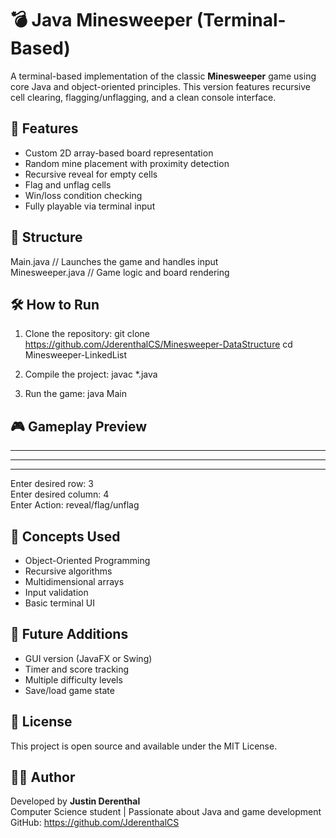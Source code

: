 # 💣 Java Minesweeper (Terminal-Based)

A terminal-based implementation of the classic **Minesweeper** game using core Java and object-oriented principles. This version features recursive cell clearing, flagging/unflagging, and a clean console interface.

## 🎯 Features

- Custom 2D array-based board representation  
- Random mine placement with proximity detection  
- Recursive reveal for empty cells  
- Flag and unflag cells  
- Win/loss condition checking  
- Fully playable via terminal input

## 📂 Structure

Main.java           // Launches the game and handles input  
Minesweeper.java    // Game logic and board rendering

## 🛠 How to Run

1. Clone the repository:
   git clone https://github.com/JderenthalCS/Minesweeper-DataStructure
   cd Minesweeper-LinkedList

2. Compile the project:
   javac *.java

3. Run the game:
   java Main

## 🎮 Gameplay Preview

- - - - - - - - - -  
- - - - - - - - - -  
- - - - - - - - - -  

Enter desired row: 3  
Enter desired column: 4  
Enter Action: reveal/flag/unflag

## 🧠 Concepts Used

- Object-Oriented Programming  
- Recursive algorithms  
- Multidimensional arrays  
- Input validation  
- Basic terminal UI

## 🚀 Future Additions

- GUI version (JavaFX or Swing)  
- Timer and score tracking  
- Multiple difficulty levels  
- Save/load game state

## 📄 License

This project is open source and available under the MIT License.

## 🙋‍♂️ Author

Developed by **Justin Derenthal**  
Computer Science student | Passionate about Java and game development  
GitHub: https://github.com/JderenthalCS
